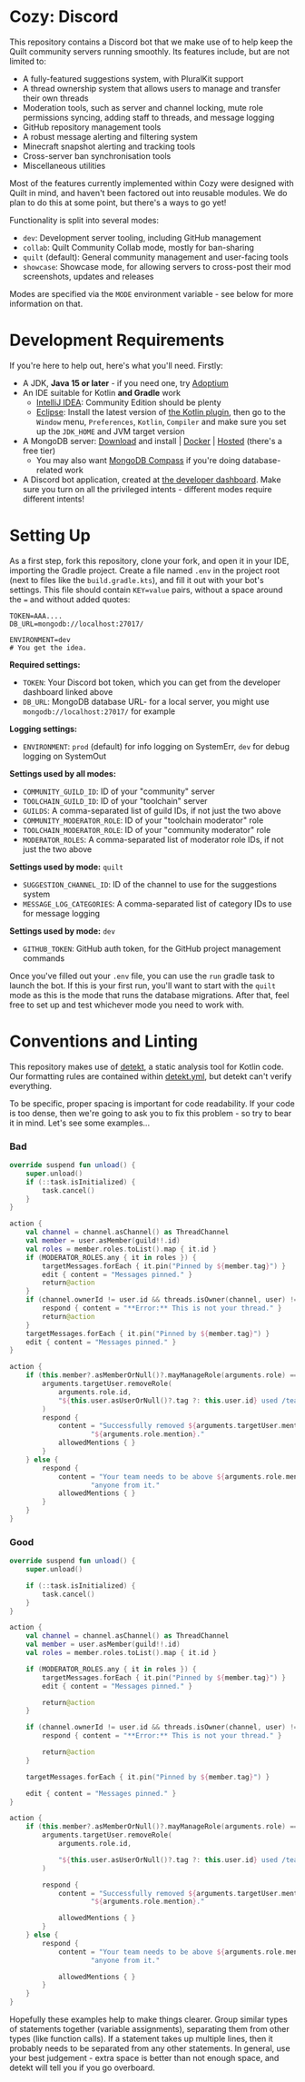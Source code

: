 # Cozy: Discord

This repository contains a Discord bot that we make use of to help keep the Quilt community servers running smoothly.
Its features include, but are not limited to:

* A fully-featured suggestions system, with PluralKit support
* A thread ownership system that allows users to manage and transfer their own threads
* Moderation tools, such as server and channel locking, mute role permissions syncing, adding staff to threads, and
  message logging
* GitHub repository management tools
* A robust message alerting and filtering system
* Minecraft snapshot alerting and tracking tools
* Cross-server ban synchronisation tools
* Miscellaneous utilities

Most of the features currently implemented within Cozy were designed with Quilt in mind, and haven't been factored out
into reusable modules. We do plan to do this at some point, but there's a ways to go yet!

Functionality is split into several modes:

* `dev`: Development server tooling, including GitHub management
* `collab`: Quilt Community Collab mode, mostly for ban-sharing
* `quilt` (default): General community management and user-facing tools
* `showcase`: Showcase mode, for allowing servers to cross-post their mod screenshots, updates and releases

Modes are specified via the `MODE` environment variable - see below for more information on that.

# Development Requirements

If you're here to help out, here's what you'll need. Firstly:

* A JDK, **Java 15 or later** - if you need one, try [Adoptium](https://adoptium.net/)
* An IDE suitable for Kotlin **and Gradle** work
	* [IntelliJ IDEA](https://www.jetbrains.com/idea/): Community Edition should be plenty
	* [Eclipse](https://www.eclipse.org/ide/): Install the latest version
	  of [the Kotlin plugin](https://marketplace.eclipse.org/content/kotlin-plugin-eclipse), then go to the `Window`
	  menu, `Preferences`, `Kotlin`, `Compiler` and make sure you set up the `JDK_HOME` and JVM target version
* A MongoDB server: [Download](https://www.mongodb.com/try/download/community) and install
  | [Docker](https://hub.docker.com/_/mongo) | [Hosted](https://www.mongodb.com/atlas/database) (there's a free tier)
	* You may also want [MongoDB Compass](https://www.mongodb.com/products/compass) if you're doing database-related
	  work
* A Discord bot application, created at [the developer dashboard](https://discord.com/developers/applications). Make
  sure you turn on all the privileged intents - different modes require different intents!

# Setting Up

As a first step, fork this repository, clone your fork, and open it in your IDE, importing the Gradle project. Create
a file named `.env` in the project root (next to files like the `build.gradle.kts`), and fill it out with your bot's
settings. This file should contain `KEY=value` pairs, without a space around the `=` and without added quotes:

```dotenv
TOKEN=AAA....
DB_URL=mongodb://localhost:27017/

ENVIRONMENT=dev
# You get the idea.
```

**Required settings:**

* `TOKEN`: Your Discord bot token, which you can get from the developer dashboard linked above
* `DB_URL`: MongoDB database URL- for a local server, you might use `mongodb://localhost:27017/` for example

**Logging settings:**

* `ENVIRONMENT`: `prod` (default) for info logging on SystemErr, `dev` for debug logging on SystemOut

**Settings used by all modes:**

* `COMMUNITY_GUILD_ID`: ID of your "community" server
* `TOOLCHAIN_GUILD_ID`: ID of your "toolchain" server
* `GUILDS`: A comma-separated list of guild IDs, if not just the two above
* `COMMUNITY_MODERATOR_ROLE`: ID of your "toolchain moderator" role
* `TOOLCHAIN_MODERATOR_ROLE`: ID of your "community moderator" role
* `MODERATOR_ROLES`: A comma-separated list of moderator role IDs, if not just the two above

**Settings used by mode:** `quilt`

* `SUGGESTION_CHANNEL_ID`: ID of the channel to use for the suggestions system
* `MESSAGE_LOG_CATEGORIES`: A comma-separated list of category IDs to use for message logging

**Settings used by mode:** `dev`

* `GITHUB_TOKEN`: GitHub auth token, for the GitHub project management commands

Once you've filled out your `.env` file, you can use the `run` gradle task to launch the bot. If this is your first
run, you'll want to start with the `quilt` mode as this is the mode that runs the database migrations. After that,
feel free to set up and test whichever mode you need to work with.

# Conventions and Linting

This repository makes use of [detekt](https://detekt.github.io/detekt/), a static analysis tool for Kotlin code. Our
formatting rules are contained within [detekt.yml](detekt.yml), but detekt can't verify everything.

To be specific, proper spacing is important for code readability. If your code is too dense, then we're going to ask
you to fix this problem - so try to bear it in mind. Let's see some examples...

### Bad

```kotlin
override suspend fun unload() {
	super.unload()
	if (::task.isInitialized) {
		task.cancel()
	}
}
```

```kotlin
action {
	val channel = channel.asChannel() as ThreadChannel
	val member = user.asMember(guild!!.id)
	val roles = member.roles.toList().map { it.id }
	if (MODERATOR_ROLES.any { it in roles }) {
		targetMessages.forEach { it.pin("Pinned by ${member.tag}") }
		edit { content = "Messages pinned." }
		return@action
	}
	if (channel.ownerId != user.id && threads.isOwner(channel, user) != true) {
		respond { content = "**Error:** This is not your thread." }
		return@action
	}
	targetMessages.forEach { it.pin("Pinned by ${member.tag}") }
	edit { content = "Messages pinned." }
}
```

```kotlin
action {
	if (this.member?.asMemberOrNull()?.mayManageRole(arguments.role) == true) {
		arguments.targetUser.removeRole(
			arguments.role.id,
			"${this.user.asUserOrNull()?.tag ?: this.user.id} used /team remove"
		)
		respond {
			content = "Successfully removed ${arguments.targetUser.mention} from " +
					"${arguments.role.mention}."
			allowedMentions { }
		}
	} else {
		respond {
			content = "Your team needs to be above ${arguments.role.mention} in order to remove " +
					"anyone from it."
			allowedMentions { }
		}
	}
}
```

### Good

```kotlin
override suspend fun unload() {
	super.unload()

	if (::task.isInitialized) {
		task.cancel()
	}
}
```

```kotlin
action {
	val channel = channel.asChannel() as ThreadChannel
	val member = user.asMember(guild!!.id)
	val roles = member.roles.toList().map { it.id }

	if (MODERATOR_ROLES.any { it in roles }) {
		targetMessages.forEach { it.pin("Pinned by ${member.tag}") }
		edit { content = "Messages pinned." }

		return@action
	}

	if (channel.ownerId != user.id && threads.isOwner(channel, user) != true) {
		respond { content = "**Error:** This is not your thread." }

		return@action
	}

	targetMessages.forEach { it.pin("Pinned by ${member.tag}") }

	edit { content = "Messages pinned." }
}
```

```kotlin
action {
	if (this.member?.asMemberOrNull()?.mayManageRole(arguments.role) == true) {
		arguments.targetUser.removeRole(
			arguments.role.id,

			"${this.user.asUserOrNull()?.tag ?: this.user.id} used /team remove"
		)

		respond {
			content = "Successfully removed ${arguments.targetUser.mention} from " +
					"${arguments.role.mention}."

			allowedMentions { }
		}
	} else {
		respond {
			content = "Your team needs to be above ${arguments.role.mention} in order to remove " +
					"anyone from it."

			allowedMentions { }
		}
	}
}
```

Hopefully these examples help to make things clearer. Group similar types of statements together (variable assignments),
separating them from other types (like function calls). If a statement takes up multiple lines, then it probably needs
to be separated from any other statements. In general, use your best judgement - extra space is better than not enough
space, and detekt will tell you if you go overboard.

